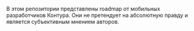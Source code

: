 В этом репозитории представлены roadmap от мобильных разработчиков Контура. Они не претендует на абсолютную правду и является субъективным мнением авторов.
